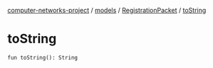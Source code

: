 [computer-networks-project](../../index.md) / [models](../index.md) / [RegistrationPacket](index.md) / [toString](./to-string.md)

# toString

`fun toString(): String`